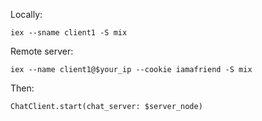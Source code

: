 Locally:

```
iex --sname client1 -S mix
```

Remote server:

```
iex --name client1@$your_ip --cookie iamafriend -S mix
```

Then:

```
ChatClient.start(chat_server: $server_node)
```
